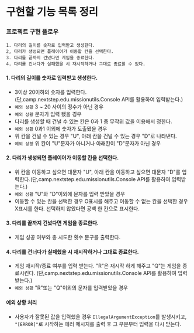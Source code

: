 # 구현할 기능 목록 정리

### 프로젝트 구현 플로우

```
1. 다리의 길이를 숫자로 입력받고 생성한다.
2, 다리가 생성되면 플레이어가 이동할 칸을 선택한다.
3. 다리를 끝까지 건넜다면 게임을 종료한다.
4. 다리를 건너다가 실패했을 시 재시작하거나 그대로 종료할 수 있다.
```

#### 1. 다리의 길이를 숫자로 입력받고 생성한다.

- 3이상 20이하의 숫자를 입력한다. (단,camp.nextstep.edu.missionutils.Console API를 활용하여 입력받는다.)
- `예외 상황` 3 ~ 20 사이의 정수가 아닌 경우
- `예외 상황` 문자가 입력 됐을 경우
- 다리를 생성할 때 건널 수 있는 칸은 0과 1 중 무작위 값을 이용해서 정한다.
- `예외 상황` 0과1 이외에 숫자가 도출됐을 경우
- 위 칸을 건널 수 있는 경우 "U", 아래 칸을 건널 수 있는 경우 "D"로 나타낸다.
- `예외 상황` 위 칸이 "U"문자가 아니거나 아래칸이 "D"문자가 아닌 경우

#### 2. 다리가 생성되면 플레이어가 이동할 칸을 선택한다.

- 위 칸을 이동하고 싶으면 대문자 "U", 아래 칸을 이동하고 싶으면 대문자 "D"를 입력한다.(단,camp.nextstep.edu.missionutils.Console API를 활용하여 입력받는다.)
- `예외 상황` "U"와 "D"이외에 문자를 입력 받았을 경우
- 이동할 수 있는 칸을 선택한 경우 O표시를 해주고 이동할 수 없는 칸을 선택한 경우 X표시를 한다. 선택하지 않았다면 공백 한 칸으로 표시한다.

#### 3. 다리를 끝까지 건넜다면 게임을 종료한다.

- 게임 성공 여부와 총 시도한 횟수 문구를 출력한다.

#### 4. 다리를 건너다가 실패했을 시 재시작하거나 그대로 종료한다.

- 게임 재시작/종료 여부를 입력 받는다. "R"은 재시작 하게 해주고 "Q"는 게임을 종료시킨다. (단,camp.nextstep.edu.missionutils.Console API를 활용하여 입력받는다.)
- `예외 상황` "R"또는 "Q"이외의 문자를 입력받았을 경우

#### 예외 상황 처리

 - 사용자가 잘못된 값을 입력했을 경우 `IllegalArgumentException`를 발생시키고, `"[ERROR]"`로 시작하는 에러 메시지를 출력 후 그 부분부터 입력을 다시 받는다.